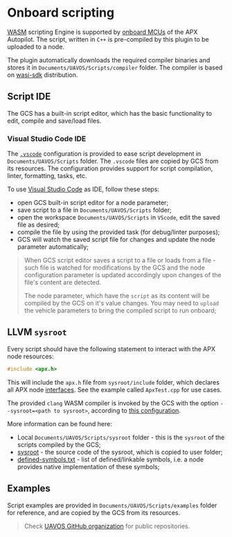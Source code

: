 ---
---

# Onboard scripting

[WASM](https://webassembly.org) scripting Engine is supported by [onboard MCUs](/hw) of the APX Autopilot. The script, written in `C++` is pre-compiled by this plugin to be uploaded to a node.

The plugin automatically downloads the required compiler binaries and stores it in `Documents/UAVOS/Scripts/compiler` folder. The compiler is based on [wasi-sdk](https://github.com/WebAssembly/wasi-sdk) distribution.

## Script IDE

The GCS has a built-in script editor, which has the basic functionality to edit, compile and save/load files.

### Visual Studio Code IDE

The [`.vscode`](https://github.com/uavos/apx-gcs/tree/main/resources/scripts/.vscode) configuration is provided to ease script development in `Documents/UAVOS/Scripts` folder. The `.vscode` files are copied by GCS from its resources. The configuration provides support for script compilation, linter, formatting, tasks, etc.

To use [Visual Studio Code](https://code.visualstudio.com/) as IDE, follow these steps:

* open GCS built-in script editor for a node parameter;
* save script to a file in `Documents/UAVOS/Scripts` folder;
* open the workspace `Documents/UAVOS/Scripts` in `VScode`, edit the saved file as desired;
* compile the file by using the provided task (for debug/linter purposes);
* GCS will watch the saved script file for changes and update the node parameter automatically;

>When GCS script editor saves a script to a file or loads from a file - such file is watched for modifications by the GCS and the node configuration parameter is updated accordingly upon changes of the file's content are detected.
>
>The node parameter, which have the `script` as its content will be compiled by the GCS on it's value changes. You may need to `upload` the vehicle parameters to bring the compiled script to run onboard;

## LLVM `sysroot`

Every script should have the following statement to interact with the APX node resources:

```cpp
#include <apx.h>
```

This will include the `apx.h` file from `sysroot/include` folder, which declares all APX node [interfaces](/fw). See the example called `ApxTest.cpp` for use cases.

The provided `clang` WASM compiler is invoked by the GCS with the option `--sysroot=<path to sysroot>`, according to [this configuration](https://github.com/uavos/apx-gcs/blob/main/resources/scripts/.vscode/tasks.json).

More information can be found here:

* Local `Documents/UAVOS/Scripts/sysroot` folder - this is the `sysroot` of the scripts compiled by the GCS;
* [sysroot](https://github.com/uavos/apx-gcs/tree/main/resources/scripts/sysroot) - the source code of the sysroot, which is copied to user folder;
* [defined-symbols.txt](https://github.com/uavos/apx-gcs/blob/main/resources/scripts/sysroot/share/defined-symbols.txt) - list of defined/linkable symbols, i.e. a node provides native implementation of these symbols;

## Examples

Script examples are provided in `Documents/UAVOS/Scripts/examples` folder for reference, and are copied by the GCS from its resources.

>Check [UAVOS GitHub organization](https://github.com/uavos) for public repositories.

